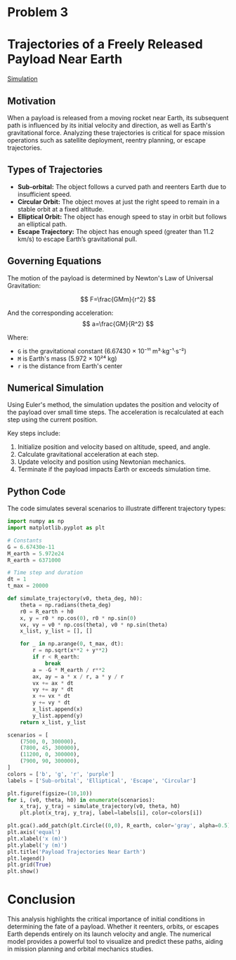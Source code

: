 
# Problem 3
# Trajectories of a Freely Released Payload Near Earth

[Simulation](Simulation_Trajectories.HTML)

## Motivation

When a payload is released from a moving rocket near Earth, its subsequent path is influenced by its initial velocity and direction, as well as Earth's gravitational force. Analyzing these trajectories is critical for space mission operations such as satellite deployment, reentry planning, or escape trajectories.

## Types of Trajectories

- **Sub-orbital:** The object follows a curved path and reenters Earth due to insufficient speed.
- **Circular Orbit:** The object moves at just the right speed to remain in a stable orbit at a fixed altitude.
- **Elliptical Orbit:** The object has enough speed to stay in orbit but follows an elliptical path.
- **Escape Trajectory:** The object has enough speed (greater than 11.2 km/s) to escape Earth’s gravitational pull.

## Governing Equations

The motion of the payload is determined by Newton's Law of Universal Gravitation:


 $$
F=\frac{GMm}{r^2} 
$$


And the corresponding acceleration:
$$
a=\frac{GM}{R^2}
$$


Where:

- `G` is the gravitational constant (6.67430 × 10⁻¹¹ m³·kg⁻¹·s⁻²)
- `M` is Earth's mass (5.972 × 10²⁴ kg)
- `r` is the distance from Earth's center

## Numerical Simulation

Using Euler's method, the simulation updates the position and velocity of the payload over small time steps. The acceleration is recalculated at each step using the current position.

Key steps include:

1. Initialize position and velocity based on altitude, speed, and angle.
2. Calculate gravitational acceleration at each step.
3. Update velocity and position using Newtonian mechanics.
4. Terminate if the payload impacts Earth or exceeds simulation time.

## Python Code

The code simulates several scenarios to illustrate different trajectory types:

```python
import numpy as np
import matplotlib.pyplot as plt

# Constants
G = 6.67430e-11
M_earth = 5.972e24
R_earth = 6371000

# Time step and duration
dt = 1
t_max = 20000

def simulate_trajectory(v0, theta_deg, h0):
    theta = np.radians(theta_deg)
    r0 = R_earth + h0
    x, y = r0 * np.cos(0), r0 * np.sin(0)
    vx, vy = v0 * np.cos(theta), v0 * np.sin(theta)
    x_list, y_list = [], []

    for _ in np.arange(0, t_max, dt):
        r = np.sqrt(x**2 + y**2)
        if r < R_earth:
            break
        a = -G * M_earth / r**2
        ax, ay = a * x / r, a * y / r
        vx += ax * dt
        vy += ay * dt
        x += vx * dt
        y += vy * dt
        x_list.append(x)
        y_list.append(y)
    return x_list, y_list

scenarios = [
    (7500, 0, 300000),
    (7800, 45, 300000),
    (11200, 0, 300000),
    (7900, 90, 300000),
]
colors = ['b', 'g', 'r', 'purple']
labels = ['Sub-orbital', 'Elliptical', 'Escape', 'Circular']

plt.figure(figsize=(10,10))
for i, (v0, theta, h0) in enumerate(scenarios):
    x_traj, y_traj = simulate_trajectory(v0, theta, h0)
    plt.plot(x_traj, y_traj, label=labels[i], color=colors[i])

plt.gca().add_patch(plt.Circle((0,0), R_earth, color='gray', alpha=0.5))
plt.axis('equal')
plt.xlabel('x (m)')
plt.ylabel('y (m)')
plt.title('Payload Trajectories Near Earth')
plt.legend()
plt.grid(True)
plt.show()
```


# Conclusion

This analysis highlights the critical importance of initial conditions in determining the fate of a payload. Whether it reenters, orbits, or escapes Earth depends entirely on its launch velocity and angle. The numerical model provides a powerful tool to visualize and predict these paths, aiding in mission planning and orbital mechanics studies.